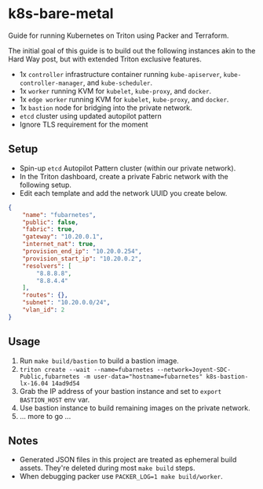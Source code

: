 # k8s-bare-metal

Guide for running Kubernetes on Triton using Packer and Terraform.

The initial goal of this guide is to build out the following instances akin to
the Hard Way post, but with extended Triton exclusive features.

- 1x `controller` infrastructure container running `kube-apiserver`,
  `kube-controller-manager`, and `kube-scheduler`.
- 1x `worker` running KVM for `kubelet`, `kube-proxy`, and `docker`.
- 1x `edge worker` running KVM for `kubelet`, `kube-proxy`, and `docker`.
- 1x `bastion` node for bridging into the private network.
- `etcd` cluster using updated autopilot pattern
- Ignore TLS requirement for the moment

## Setup

* Spin-up `etcd` Autopilot Pattern cluster (within our private network).
* In the Triton dashboard, create a private Fabric network with the following setup.
* Edit each template and add the network UUID you create below.

```json
{
    "name": "fubarnetes",
    "public": false,
    "fabric": true,
    "gateway": "10.20.0.1",
    "internet_nat": true,
    "provision_end_ip": "10.20.0.254",
    "provision_start_ip": "10.20.0.2",
    "resolvers": [
        "8.8.8.8",
        "8.8.4.4"
    ],
    "routes": {},
    "subnet": "10.20.0.0/24",
    "vlan_id": 2
}
```

## Usage

1. Run `make build/bastion` to build a bastion image.
2. `triton create --wait --name=fubarnetes --network=Joyent-SDC-Public,fubarnetes -m user-data="hostname=fubarnetes" k8s-bastion-lx-16.04 14ad9d54`
3. Grab the IP address of your bastion instance and set to `export BASTION_HOST` env var.
4. Use bastion instance to build remaining images on the private network.
5. ... more to go ...

## Notes

- Generated JSON files in this project are treated as ephemeral build
  assets. They're deleted during most `make build` steps.
- When debugging packer use `PACKER_LOG=1 make build/worker`.
